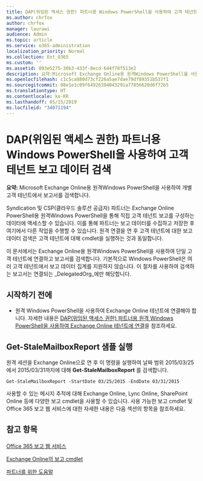 ```yaml
---
title: DAP(위임된 액세스 권한) 파트너용 Windows PowerShell을 사용하여 고객 테넌트 보고 데이터 검색
ms.author: chrfox
author: chrfox
manager: laurawi
audience: Admin
ms.topic: article
ms.service: o365-administration
localization_priority: Normal
ms.collection: Ent_O365
ms.custom: ''
ms.assetid: 893e5275-30b3-433f-8ecd-644f78f513e2
description: 요약:Microsoft Exchange Online용 원격Windows PowerShell을 사용하여 개별 고객 테넌트에서 보고서를 검색합니다.
ms.openlocfilehash: c1c5ca880d73cf226a5ae7dae79df89351b537f1
ms.sourcegitcommit: 08e1e1c09f64926394043291a77856620d6f72b5
ms.translationtype: HT
ms.contentlocale: ko-KR
ms.lasthandoff: 05/15/2019
ms.locfileid: "34071194"
---
```

# <a name="retrieve-customer-tenant-reporting-data-with-windows-powershell-for-delegated-access-permissions-dap-partners"></a>DAP(위임된 액세스 권한) 파트너용 Windows PowerShell을 사용하여 고객 테넌트 보고 데이터 검색

 **요약:** Microsoft Exchange Online용 원격Windows PowerShell을 사용하여 개별 고객 테넌트에서 보고서를 검색합니다.
  
Syndication 및 CSP(클라우드 솔루션 공급자) 파트너는 Exchange Online PowerShell용 원격Windows PowerShell을 통해 직접 고객 테넌트 보고를 구성하는 데이터에 액세스할 수 있습니다. 이를 통해 파트너는 보고 데이터를 수집하고 저장한 후 여기에서 다른 작업을 수행할 수 있습니다. 원격 연결을 연 후 고객 테넌트에 대한 보고 데이터 검색은 고객 테넌트에 대해 cmdlet을 실행하는 것과 동일합니다.
  
이 문서에서는 Exchange Online용 원격Windows PowerShell을 사용하여 단일 고객 테넌트에 연결하고 보고서를 검색합니다. 기본적으로 Windows PowerShell은 여러 고객 테넌트에서 보고 데이터 집계를 지원하지 않습니다. 이 절차를 사용하여 검색하는 보고서는 연결되는  _DelegatedOrg_에만 해당합니다.
  
 
## <a name="before-you-begin"></a>시작하기 전에

- 원격 Windows PowerShell을 사용하여 Exchange Online 테넌트에 연결해야 합니다. 자세한 내용은 [DAP(위임된 액세스 권한) 파트너용 원격 Windows PowerShell을 사용하여 Exchange Online 테넌트에 연결](connect-to-exchange-online-tenants-with-remote-windows-powershell-for-delegated.md)을 참조하세요.
    
## <a name="run-the-get-stalemailboxreport-sample"></a>Get-StaleMailboxReport 샘플 실행

원격 세션을 Exchange Online으로 연 후 이 명령을 실행하여 날짜 범위 2015/03/25에서 2015/03/31까지에 대해 **Get-StaleMailboxReport** 를 검색합니다.
  
```
Get-StaleMailboxReport -StartDate 03/25/2015 -EndDate 03/31/2015
```

사용할 수 있는 메시지 추적에 대해 Exchange Online, Lync Online, SharePoint Online 등에 다양한 보고 cmdlet을 사용할 수 있습니다. 사용 가능한 보고 cmdlet 및 Office 365 보고 웹 서비스에 대한 자세한 내용은 다음 섹션의 항목을 참조하세요.
  
## <a name="see-also"></a>참고 항목

#### 

[Office 365 보고 웹 서비스](https://go.microsoft.com/fwlink/p/?LinkId=532777)
  
[Exchange Online의 보고 cmdlet](https://go.microsoft.com/fwlink/p/?LinkId=526430)
  
[파트너를 위한 도움말](https://go.microsoft.com/fwlink/p/?LinkID=533477)

